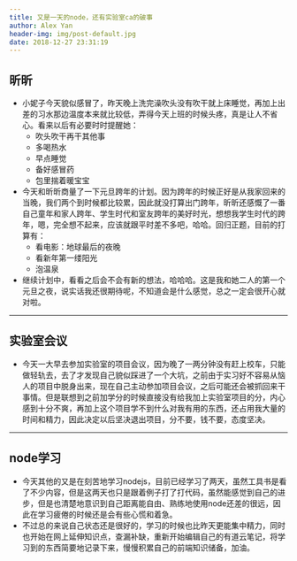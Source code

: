 ```yaml
---
title: 又是一天的node，还有实验室ca的破事
author: Alex Yan
header-img: img/post-default.jpg
date: 2018-12-27 23:31:19
---
```

## 昕昕
- 小妮子今天貌似感冒了，昨天晚上洗完澡吹头没有吹干就上床睡觉，再加上出差的习水那边温度本来就比较低，弄得今天上班的时候头疼，真是让人不省心。看来以后有必要时时提醒她：
    - 吹头吹干再干其他事
    - 多喝热水
    - 早点睡觉
    - 备好感冒药
    - 包里揣着暖宝宝
- 今天和昕昕商量了一下元旦跨年的计划。因为跨年的时候正好是从我家回来的当晚，我们两个到时候都比较累，因此就没打算出门跨年，昕昕还感慨了一番自己童年和家人跨年、学生时代和室友跨年的美好时光，想想我学生时代的跨年，嗯，完全想不起来，应该就跟平时差不多吧，哈哈。回归正题，目前的打算有：
    - 看电影：地球最后的夜晚
    - 看新年第一缕阳光
    - 泡温泉
- 继续计划中，看看之后会不会有新的想法，哈哈哈。这是我和她二人的第一个元旦之夜，说实话我还很期待呢，不知道会是什么感觉，总之一定会很开心就对啦。

---
## 实验室会议
- 今天一大早去参加实验室的项目会议，因为晚了一两分钟没有赶上校车，只能做轻轨去，去了才发现自己貌似踩进了一个大坑，之前由于实习好不容易从恼人的项目中脱身出来，现在自己主动参加项目会议，之后可能还会被抓回来干事情。但是联想到之前加学分的时候直接没有给我加上实验室项目的分，内心感到十分不爽，再加上这个项目学不到什么对我有用的东西，还占用我大量的时间和精力，因此决定以后坚决退出项目，分不要，钱不要，态度坚决。

---
## node学习
- 今天其他的又是在刻苦地学习nodejs，目前已经学习了两天，虽然工具书是看了不少内容，但是这两天也只是跟着例子打了打代码，虽然能感觉到自己的进步，但是也清楚地意识到自己距离能自由、熟练地使用node还差的很远，因此在学习疲倦的时候还是会有些心慌和着急。
- 不过总的来说自己状态还是很好的，学习的时候也比昨天更能集中精力，同时也开始在网上延伸知识点，查漏补缺，重新开始编辑自己的有道云笔记，将学习到的东西简要地记录下来，慢慢积累自己的前端知识储备，加油。